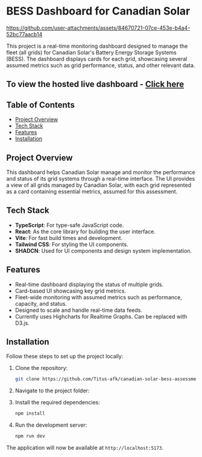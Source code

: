 # BESS Dashboard for Canadian Solar

https://github.com/user-attachments/assets/84670721-07ce-453e-b4a4-52bc77aacb14

This project is a real-time monitoring dashboard designed to manage the fleet (all grids) for Canadian Solar's Battery Energy Storage Systems (BESS). The dashboard displays cards for each grid, showcasing several assumed metrics such as grid performance, status, and other relevant data.

## To view the hosted live dashboard - [Click here](https://dapper-kulfi-dea38c.netlify.app/)

## Table of Contents

- [Project Overview](#project-overview)
- [Tech Stack](#tech-stack)
- [Features](#features)
- [Installation](#installation)

## Project Overview

This dashboard helps Canadian Solar manage and monitor the performance and status of its grid systems through a real-time interface. The UI provides a view of all grids managed by Canadian Solar, with each grid represented as a card containing essential metrics, assumed for this assessment.

## Tech Stack

- **TypeScript**: For type-safe JavaScript code.
- **React**: As the core library for building the user interface.
- **Vite**: For fast build times and development.
- **Tailwind CSS**: For styling the UI components.
- **SHADCN**: Used for UI components and design system implementation.

## Features

- Real-time dashboard displaying the status of multiple grids.
- Card-based UI showcasing key grid metrics.
- Fleet-wide monitoring with assumed metrics such as performance, capacity, and status.
- Designed to scale and handle real-time data feeds.
- Currently uses Highcharts for Realtime Graphs. Can be replaced with D3.js.

## Installation

Follow these steps to set up the project locally:

1. Clone the repository:

   ```bash
   git clone https://github.com/Titus-afk/canadian-solar-bess-assessment.git
   ```

2. Navigate to the project folder:

3. Install the required dependencies:

   ```bash
   npm install
   ```

4. Run the development server:

   ```bash
   npm run dev
   ```

The application will now be available at `http://localhost:5173`.
